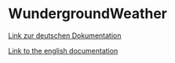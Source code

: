 # WundergroundWeather

[Link zur deutschen Dokumentation](https://www.symcon.de/de/service/dokumentation/modulreferenz/wunderground-weather/)

[Link to the english documentation](https://www.symcon.de/de/service/dokumentation/modulreferenz/wunderground-weather/)